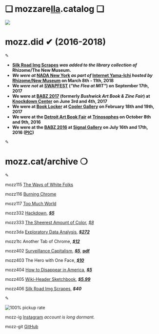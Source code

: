 # ❏ mozzare[**lla**](http://pi.mozzarella.website).catalog ❏ 

![](http://pi.mozzarella.website/assets/handymozz-2021.jpg)

# mozz.did ✔︎ (2016-2018)

✎

- **[Silk Road Img Scrapes](http://cat.mozzarella.website/mozz406) _was added to the library collection of_ Rhizome/The New Museum.**
- **_We were at_ [NADA New York](https://www.newartdealers.org/fairs/2018/new-york) _as part of_ [Internet Yama-Ichi](http://yami-ichi.biz/) _hosted by_ [Rhizome/New Museum](http://rhizome.org/about/) on March 8th - 11th, 2018**
- **We _were not_  at [SWAPFEST](http://web.mit.edu/w1mx/www/swapfest/swapfest-2017.06.pdf) (_"the Flea at MIT"_) on September 17th, 2017**
- **We were at [BABZ 2017](https://blondeartbooks.com/2017/05/03/babz-fair-2017/) (formerly _Bushwick Art Book & Zine Fair_) at [Knockdown Center](http://knockdown.center) on June 3rd and 4th, 2017**
- **We were at [Book Locker](http://booklocker.us/) at [Cooler Gallery](http://www.cooler-gallery.com/) on February 18th and 19th, 2017**
- **We were at the [Detroit Art Book Fair](http://www.dittoditto.org/) at [Trinosophes](http://www.cooler-gallery.com/) on October 8th and 9th, 2016**
- **We were at the [BABZ 2016](https://blondeartbooks.com/2016/06/09/babz-fair-2016-bushwick-art-book-zine-fair/) at [Signal Gallery](http://ssiiggnnaall.com/) on July 16th and 17th, 2016 ([PIC](https://hyperallergic.com/381034/the-babz-fair-gathers-108-independent-presses-and-artists-for-its-fifth-edition/))**

✎

# mozz.cat/archive ❍

✎

mozz115 [The Ways of White Folks](http://cat.mozzarella.website/mozz115)

mozz116 [Burning Chrome](http://cat.mozzarella.website/mozz116)

mozz117 [Too Much World](http://cat.mozzarella.website/mozz117)

mozz332  [Hackdown](http://cat.mozzarella.website/mozz332), [_**$5**_]()

mozz333 [The Sheerest Amount of Color](http://cat.mozzarella.website/mozz333),  [_$8_]()

mozz3da [Exploratory Data Analysis](http://cat.mozzarella.website/mEDA-01),  [_**$272**_]()

mozz1tc Another Tab of Chrome, [_**$12**_]()

mozz402 [Surveillance Capitalism](http://cat.mozzarella.website/mozz402), [_**$5**_](),  [**pdf**](http://pi.mozzarella.website/SURVEILLANCECAPITALISM.pdf)

mozz403 The Hero with One Face, [_**$10**_]()

mozz404 [How to Disappear in America](http://cat.mozzarella.website/mozz404), [_**$5**_]()

mozz405 [Wiki-Header Sketchbook](http://cat.mozzarella.website/mozz405), [_**$5.99**_]()

mozz406 [Silk Road Img Scrapes](http://cat.mozzarella.website/mozz406), **_$40_**

✎

![100% pickup rate](http://pi.mozzarella.website/assets/handymozz-s01.jpg)

mozz-ig	[Instagram](http://instagram.com/mozzarella.website) _account is long dormant._

mozz-git	[GitHub](http://github.com/mozzarellaV8)